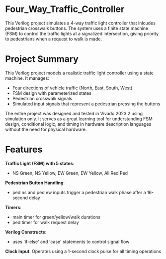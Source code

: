 # Four_Way_Traffic_Controller
This Verilog project simulates a 4-way traffic light controller that inlcudes pedestrian crosswalk buttons. The system uses a finite state machine (FSM) to control the traffic lights at a signalized intersection, giving priority to pedestrians when a request to walk is made.

# Project Summary
This Verilog project models a realistic traffic light controller using a state machine.            It manages:
  - Four directions of vehicle traffic (North, East, South, West)
  - FSM design with parameterized states
  - Pedestrian crosswalk signals
  - Simulated input signals that represent a pedestrian pressing the buttons

The entire project was designed and tested in Vivado 2023.2 using simulation only. It serves as a great learning tool for understanding FSM design, conditional logic, and timing in hardware description languages without the need for physical hardware.

# Features
**Traffic Light (FSM) with 5 states**:
  - NS Green, NS Yellow, EW Green, EW Yellow, All Red Ped

**Pedestrian Button Handling**:
  - ped ns and ped ew inputs trigger a pedestrian walk phase after a 16-second delay

**Timers**:
  - main timer for green/yellow/walk durations
  - ped timer for walk request delay

**Verilog Constructs**:
  - uses 'if-else' and 'case' statements to control signal flow

**Clock Input**: Operates using a 1-second clock pulse for all timing operations
